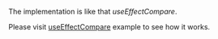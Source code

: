 The implementation is like that _useEffectCompare_.

Please visit [useEffectCompare](#/useEffectCompare) example to see how it works.